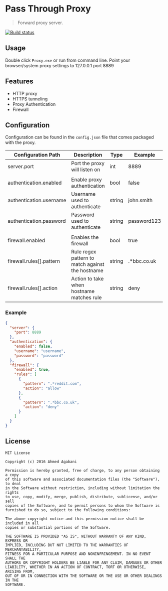 # Pass Through Proxy

> Forward proxy server.

[![Build status](https://ci.appveyor.com/api/projects/status/c6gnmw6xkt6j8e2s?svg=true)](https://ci.appveyor.com/project/hg9x39695/passthroughproxy)

## Usage

Double click `Proxy.exe` or run from command line.
Point your browser/system proxy settings to 127.0.0.1 port 8889

## Features
* HTTP proxy
* HTTPS tunneling
* Proxy Authentication
* Firewall

## Configuration
Configuration can be found in the `config.json` file that comes packaged with the proxy.

| Configuration Path       | Description                                      | Type    | Example     |
|--------------------------|--------------------------------------------------|---------|-------------|
| server.port              | Port the proxy will listen on                    | int     | 8889        |
|                          |                                                  |         |             |
| authentication.enabled   | Enable proxy authentication                      | bool    | false       |
| authentication.username  | Username used to authenticate                    | string  | john.smith  |
| authentication.password  | Password used to authenticate                    | string  | password123 |
|                          |                                                  |         |             |
| firewall.enabled         | Enables the firewall                             | bool    | true        |
| firewall.rules[].pattern | Rule regex pattern to match against the hostname | string  | .*bbc.co.uk |
| firewall.rules[].action  | Action to take when hostname matches rule        | string  | deny        |

### Example

```json
{
  "server": {
    "port": 8889
  },
  "authentication": {
    "enabled": false,
    "username": "username",
    "password": "password"
  },
  "firewall": {
    "enabled": true,
    "rules": [
      {
        "pattern": ".*reddit.com",
        "action": "allow"
      },
      {
        "pattern": ".*bbc.co.uk",
        "action": "deny"
      }
    ]
  }
}
```

## License

```
MIT License

Copyright (c) 2016 Ahmed Agabani

Permission is hereby granted, free of charge, to any person obtaining a copy
of this software and associated documentation files (the "Software"), to deal
in the Software without restriction, including without limitation the rights
to use, copy, modify, merge, publish, distribute, sublicense, and/or sell
copies of the Software, and to permit persons to whom the Software is
furnished to do so, subject to the following conditions:

The above copyright notice and this permission notice shall be included in all
copies or substantial portions of the Software.

THE SOFTWARE IS PROVIDED "AS IS", WITHOUT WARRANTY OF ANY KIND, EXPRESS OR
IMPLIED, INCLUDING BUT NOT LIMITED TO THE WARRANTIES OF MERCHANTABILITY,
FITNESS FOR A PARTICULAR PURPOSE AND NONINFRINGEMENT. IN NO EVENT SHALL THE
AUTHORS OR COPYRIGHT HOLDERS BE LIABLE FOR ANY CLAIM, DAMAGES OR OTHER
LIABILITY, WHETHER IN AN ACTION OF CONTRACT, TORT OR OTHERWISE, ARISING FROM,
OUT OF OR IN CONNECTION WITH THE SOFTWARE OR THE USE OR OTHER DEALINGS IN THE
SOFTWARE.
```
